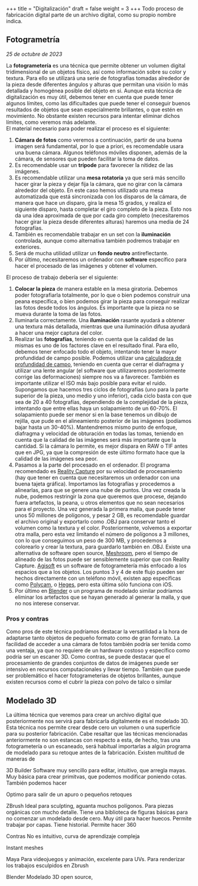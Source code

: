 +++
title = "Digitalización"
draft = false
weight = 3
+++
Todo proceso de fabricación digital parte de un archivo digital, como su propio nombre indica.

## Fotogrametría

*25 de octubre de 2023*

La **fotogrametería** es una técnica que permite obtener un volumen digital tridimensional de un objetos físico, así como información sobre su color y textura. Para ello se utilizará una serie de fotografías tomadas alrededor de la pieza desde diferentes ángulos y alturas que permitan una visión lo más detallada y homogénea posible del objeto en si. Aunque esta técnica de digitalización es muy útil, debemos tener en cuenta que puede tener algunos límites, como las dificultades que puede tener el conseguir buenos resultados de objetos que sean especialmente brillantes, o que estén en movimiento. No obstante existen recursos para intentar eliminar dichos límites, como veremos más adelante.  
El material necesario para poder realizar el proceso es el siguiente: 
1) **Cámara de fotos** como veremos a continuación, partir de una buena imagen será fundamental, por lo que a priori, es recomendable usara una buena cámara. Algunos teléfonos móviles disponen, además de la cámara, de sensores que pueden facilitar la toma de datos.
2) Es recomendable usar un **trípode** para favorecer la nitidez de las imágenes.
3) Es recomendable utilizar una **mesa rotatoria** ya que será más sencillo hacer girar la pieza y dejar fija la cámara, que no girar con la cámara alrededor del objeto. En este caso hemos utilizado una mesa automatizada que está sincronizada con los disparos de la cámara, de manera que hace un disparo, gira la mesa 15 grados, y realiza el siguiente disparo, hasta completar el giro completo de la pieza. Esto nos da una idea aproximada de que por cada giro completo (necesitaremos hacer girar la pieza desde diferentes alturas) haremos una media de 24 fotografías.
4) También es recomendable trabajar en un set con la **iluminación** controlada, aunque como alternativa también podremos trabajar en exteriores.
5) Será de mucha utilidad utilizar un **fondo neutro** antireflectante.
6) Por último, necesitaremos un ordenador con **software** específico para hacer el procesado de las imágenes y obtener el volumen.

El proceso de trabajo debería ser el siguiente: 
1) **Colocar la pieza** de manera estable en la mesa giratoria. Debemos poder fotografiarla totalmente, por lo que o bien podemos construir una peana específica, o bien podemos girar la pieza para conseguir realizar las fotos desde todos los ángulos. Es importante que la pieza no se mueva durante la toma de las fotos.
2) Iluminarla correctamente. Una **iluminación** rasante ayudará a obtener una textura más detallada, mientras que una iluminación difusa ayudará a hacer una mejor captura del color.
3) Realizar las **fotografías**, teniendo en cuenta que la calidad de las mismas es uno de los factores clave en el resultado final. Para ello, debemos tener enfocado todo el objeto, intentando tener la mayor profundidad de campo posible. Podemos utilizar una [calculadora de profundidad de campo](https://www.photopills.com/calculators/dof), teniendo en cuenta que cerrar el diafragma y utilizar una lente angular (el software que utilizaremos posteriormente corrige las deformaciones) siempre nos va a favorecer. También es importante utilizar el ISO más bajo posible para evitar el ruido. Supongamos que hacemos tres ciclos de fotografías (uno para la parte superior de la pieza, uno medio y uno inferior), cada ciclo basta con que sea de 20 a 40 fotografías, dependiendo de la complejidad de la pieza, intentando que entre ellas haya un solapamiento de un 60-70%. El solapamiento puede ser menor si en la base tenemos un dibujo de rejilla, que pude en el alineamiento posterior de las imágenes (podíamos bajar hasta un 30-40%). Mantendremos mismo punto de enfoque, diafragma y velocidad de obturación en todas las tomas, teniendo en cuenta que la calidad de las imágenes será más importante que la cantidad. Si la cámara lo permite, es mejor dispara en RAW o TIF antes que en JPG, ya que la compresión de este último formato hace que la calidad de las imágenes sea peor.
4) Pasamos a la parte del procesado en el ordenador. El programa recomendado es [Reality Capture](https://www.capturingreality.com/) por su velocidad de procesamiento (hay que tener en cuenta que necesitaremos un ordenador con una buena tajeta gráfica). Importamos las fotografías y procedemos a alinearlas, para que se genere una nube de puntos. Una vez creada la nube, podemos restringir la zona que queremos que procese, dejando fuera artefactos, la peana, u otros elementos que no sean necesarios para el proyecto. Una vez generada la primera malla, que puede tener unos 50 millones de polígonos, y pesar 2 GB, es recomendable guardar el archivo original y exportarlo como .OBJ para conservar tanto el volumen como la textura y el color. Posteriormente, volvemos a exportar otra malla, pero esta vez limitando el número de polígonos a 3 millones, con lo que conseguimos un peso de 300 MB, y procedemos a colorearlo y crear la textura, para guardarlo también en .OBJ. Existe una alternativa de software open source, [Meshroom](https://alicevision.org/#meshroom), pero el tiempo de alineado de las fotos puede ser sensiblemente superior que con Reality Capture. [Agisoft](https://www.agisoft.com/) es un software de fotogrametería más enfocado a los espacios  que a los objetos.
Los puntos 3 y 4 de este flujo pueden ser hechos directamente con un teléfono móvil, existen app específicas como [Polycam](https://poly.cam/), o [Heges](https://hege.sh/), pero esta última sólo funciona con iOS.
5) Por último en [Blender](https://www.blender.org/) o un programa de modelado similar podríamos eliminar los artefactos que se hayan generado  al generar la malla, y que no nos interese conservar.

### Pros y contras
Como pros de este técnica podríamos destacar la versatilidad a la hora de adaptarse tanto objetos de pequeño formato como de gran formato. La facilidad de acceder a una cámara de fotos también podría ser tenida como una ventaja, ya que no requiere de un hardware costoso y específico como podría ser un escaner 3D. Como contras, se puede destacar que el procesamiento de grandes conjuntos de datos de imágenes puede ser intensivo en recursos computacionales y llevar tiempo. También que puede ser problemático el hacer fotogrameterias de objetos brillantes, aunque existen recursos como el cubrir la pieza con polvo de talco o similar 


## Modelado 3D

La última técnica que veremos para crear un archivo digital que posteriormente nos servirá para fabricarla digitalmente es el modelado 3D. Esta técnica nos permite crear desde cero un volumen o una superficie para su posterior fabricación. Cabe resaltar que las técnicas mencionadas anteriormente no son estancas con respecto a esta, de hecho, tras una fotogrametería o un escaneado, será habitual importarlas a algún programa de modelado para su retoque antes de la fabricación. 
Existen multitud de maneras de 


3D Builder
Software muy sencillo para editar, intuitivo, que arregla mayas. Muy básica para crear primitvas, que podemos modificar poniendo cotas. También podemos hacer 

Optimo para salir de un apuro o pequeños retoques


ZBrush
Ideal para sculpting, aguanta muchos polígonos. Para piezas orgánicas con mucho detalle. Tiene una biblioteca de figuras básicas para no comenzar un modelado desde cero. Muy útil para hacer huecos. Permite trabajar por capas. Tiene historial. Permite hacer 360 




Contras
No es intuitivo, curva de aprendizaje compleja

Instant meshes

Maya
Para videojuegos y animación, excelente para UVs. Para renderizar los trabajos esculpidos en Zbrush

Blender
Modelado 3D open source, 

